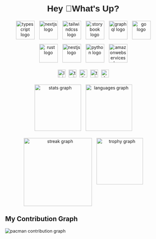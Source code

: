 <h1 align="center" style="font-family: 'Arial', sans-serif; color: #1E1E1E;">Hey 👋What's Up?</h1>

###

<div align="center" style="display: flex; flex-wrap: wrap; justify-content: center; gap: 15px;">
  <img src="https://skillicons.dev/icons?i=ts" height="60" alt="typescript logo" style="transition: transform 0.3s;"/>
  <img src="https://skillicons.dev/icons?i=nextjs" height="60" alt="nextjs logo" style="transition: transform 0.3s;"/>
  <img src="https://skillicons.dev/icons?i=tailwind" height="60" alt="tailwindcss logo" style="transition: transform 0.3s;"/>
  <img src="https://cdn.jsdelivr.net/gh/devicons/devicon/icons/storybook/storybook-original.svg" height="60" alt="storybook logo" style="transition: transform 0.3s;"/>
  <img src="https://skillicons.dev/icons?i=graphql" height="60" alt="graphql logo" style="transition: transform 0.3s;"/>
  <img src="https://skillicons.dev/icons?i=go" height="60" alt="go logo" style="transition: transform 0.3s;"/>
  <img src="https://skillicons.dev/icons?i=rust" height="60" alt="rust logo" style="transition: transform 0.3s;"/>
  <img src="https://skillicons.dev/icons?i=nestjs" height="60" alt="nestjs logo" style="transition: transform 0.3s;"/>
  <img src="https://skillicons.dev/icons?i=py" height="60" alt="python logo" style="transition: transform 0.3s;"/>
  <img src="https://skillicons.dev/icons?i=aws" height="60" alt="amazonwebservices logo" style="transition: transform 0.3s;"/>
</div>

###

<div align="center" style="display: flex; justify-content: center; gap: 10px; margin-top: 20px;">
  <img src="https://img.shields.io/static/v1?message=LinkedIn&logo=linkedin&label=&color=0077B5&logoColor=white&labelColor=&style=for-the-badge" height="25" alt="linkedin logo" />
  <img src="https://img.shields.io/static/v1?message=Twitter&logo=twitter&label=&color=1DA1F2&logoColor=white&labelColor=&style=for-the-badge" height="25" alt="twitter logo" />
  <img src="https://img.shields.io/static/v1?message=Discord&logo=discord&label=&color=7289DA&logoColor=white&labelColor=&style=for-the-badge" height="25" alt="discord logo" />
  <img src="https://img.shields.io/static/v1?message=Twitch&logo=twitch&label=&color=9146FF&logoColor=white&labelColor=&style=for-the-badge" height="25" alt="twitch logo" />
  <img src="https://img.shields.io/static/v1?message=dev.to&logo=dev.to&label=&color=0A0A0A&logoColor=white&labelColor=&style=for-the-badge" height="25" alt="devto logo" />
</div>

###

<div align="center" style="display: flex; justify-content: center; gap: 15px;">
  <img src="https://github-readme-stats.vercel.app/api?username=RedEye1605&hide_title=false&hide_rank=false&show_icons=true&include_all_commits=true&count_private=true&disable_animations=false&theme=dark&locale=en&hide_border=false" height="150" alt="stats graph" />
  <img src="https://github-readme-stats.vercel.app/api/top-langs?username=RedEye1605&locale=en&hide_title=false&layout=compact&card_width=320&langs_count=5&theme=dark&hide_border=false" height="150" alt="languages graph" />
</div>

###

<div align="center" style="display: flex; justify-content: center; gap: 15px;">
  <img src="https://streak-stats.demolab.com?user=RedEye1605&locale=en&mode=daily&theme=dark&hide_border=false&border_radius=5&order=3" height="220" alt="streak graph"  />
  <img src="https://github-profile-trophy.vercel.app?username=RedEye1605&theme=dracula&column=-1&row=1&margin-w=8&margin-h=8&no-bg=false&no-frame=false&order=4" height="150" alt="trophy graph" />
</div>

## My Contribution Graph

<picture>
    <source media="(prefers-color-scheme: dark)" srcset="https://raw.githubusercontent.com/RedEye1605/RedEye1605/output/pacman-contribution-graph-dark.svg">
    <source media="(prefers-color-scheme: light)" srcset="https://raw.githubusercontent.com/RedEye1605/RedEye1605/output/pacman-contribution-graph.svg">
    <img alt="pacman contribution graph" src="https://raw.githubusercontent.com/RedEye1605/RedEye1605/output/pacman-contribution-graph.svg">
</picture>

